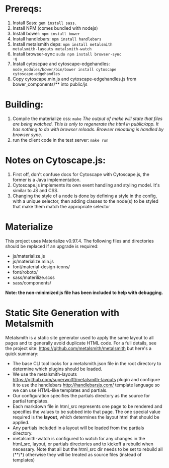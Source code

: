Prereqs:
========
1. Install Sass: <code>gem install sass.</code>
1. Install NPM (comes bundled with nodejs)
1. Install bower: <code>npm install bower</code>
1. Install handlebars: <code>npm install handlebars</code>
1. Install metalsmith deps: <code>npm install metalsmith metalsmith-layouts metalsmith-watch</code>
1. Install browser-sync <code>sudo npm install browser-sync -g</code>
1. Install cytoscpae and cytoscape-edgehandles: <code>node_modules/bower/bin/bower install cytoscape cytoscape-edgehandles</code>
1. Copy cytoscape.min.js and cytoscape-edgehandles.js from bower_components/** into public/js

Building:
==========
1. Compile the materialize css: <code>make</code> _The output of make will state that files are being watched. This is only to regenerate the html in public/app. It has nothing to do with browser reloads. Browser reloading is handled by browser sync._
1. run the client code in the test server: <code>make run</code>

Notes on Cytoscape.js:
===================
1. First off, don't confuse docs for Cytoscape with Cytoscape.js, the former is a Java implementation.
1. Cytoscape.js implements its own event handling and styling model. It's similar to JS and CSS.
1. Changing the style of a node is done by defining a style in the config, with a unique selector, then adding classes to the node(s) to be styled that make them match the appropriate selector

Materialize
===========
This project uses Materialize v0.97.4. The following files and directories should be replaced if an upgrade is required:

- js/materialize.js
- js/materialize.min.js
- font/material-design-icons/
- font/roboto/
- sass/materilize.scss
- sass/components/

**Note: the non-minimized js file has been included  to help with debugging.**

Static Site Generation with Metalsmith
==========
Metalsmith is a static site generator used to apply the same layout to all
pages and to generally avoid duplicate HTML code.  For a full details, see
the project site: https://github.com/metalsmith/metalsmith but here's a quick
summary:
- The base CLI tool looks for a metalsmith.json file in the root directory to determine which plugins should be loaded.
- We use the metalsmith-layouts https://github.com/superwolff/metalsmith-layouts plugin and configure it to use the handlebars http://handlebarsjs.com/ template language so we can use HTML-like templates and partials.
- Our configuration specifies the partials directory as the source for partial templates.
- Each markdown file in html_src represents one page to be rendered and specifies the values to be subbed into that page. The one special value required is the **layout**, which determines the layout html that should be applied.
- Any partials included in a layout will be loaded from the partials directory.
- metalsmith-watch is configured to watch for any changes in the html_src, layout, or partials directories and to kickoff a rebuild when necessary. Note that all but the html_src dir needs to be set to rebuild all (\*\*/\*) otherwise they will be treated as source files (instead of templates)
